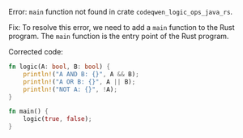 Error: `main` function not found in crate `codeqwen_logic_ops_java_rs`.

Fix: To resolve this error, we need to add a `main` function to the Rust program. The `main` function is the entry point of the Rust program.

Corrected code:
```rust
fn logic(A: bool, B: bool) {
    println!("A AND B: {}", A && B);
    println!("A OR B: {}", A || B);
    println!("NOT A: {}", !A);
}

fn main() {
    logic(true, false);
}
```
